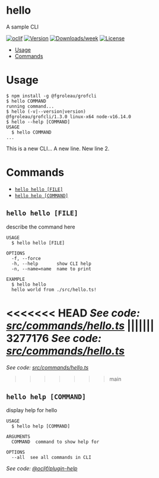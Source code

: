 hello
=====

A sample CLI

[![oclif](https://img.shields.io/badge/cli-oclif-brightgreen.svg)](https://oclif.io)
[![Version](https://img.shields.io/npm/v/hello.svg)](https://npmjs.org/package/hello)
[![Downloads/week](https://img.shields.io/npm/dw/hello.svg)](https://npmjs.org/package/hello)
[![License](https://img.shields.io/npm/l/hello.svg)](https://github.com/grof/hello-cli/blob/master/package.json)

<!-- toc -->
* [Usage](#usage)
* [Commands](#commands)
<!-- tocstop -->
# Usage
<!-- usage -->
```sh-session
$ npm install -g @fgroleau/grofcli
$ hello COMMAND
running command...
$ hello (-v|--version|version)
@fgroleau/grofcli/1.3.0 linux-x64 node-v16.14.0
$ hello --help [COMMAND]
USAGE
  $ hello COMMAND
...
```
<!-- usagestop -->

This is a new CLI...
A new line.
New line 2.

# Commands
<!-- commands -->
* [`hello hello [FILE]`](#hello-hello-file)
* [`hello help [COMMAND]`](#hello-help-command)

## `hello hello [FILE]`

describe the command here

```
USAGE
  $ hello hello [FILE]

OPTIONS
  -f, --force
  -h, --help       show CLI help
  -n, --name=name  name to print

EXAMPLE
  $ hello hello
  hello world from ./src/hello.ts!
```

<<<<<<< HEAD
_See code: [src/commands/hello.ts](https://github.com/grof/hello-cli/blob/v1.3.0-beta.4/src/commands/hello.ts)_
||||||| 3277176
_See code: [src/commands/hello.ts](https://github.com/grof/hello-cli/blob/v1.3.0-beta.2/src/commands/hello.ts)_
=======
_See code: [src/commands/hello.ts](https://github.com/grof/hello-cli/blob/v1.3.0/src/commands/hello.ts)_
>>>>>>> main

## `hello help [COMMAND]`

display help for hello

```
USAGE
  $ hello help [COMMAND]

ARGUMENTS
  COMMAND  command to show help for

OPTIONS
  --all  see all commands in CLI
```

_See code: [@oclif/plugin-help](https://github.com/oclif/plugin-help/blob/v3.2.18/src/commands/help.ts)_
<!-- commandsstop -->
